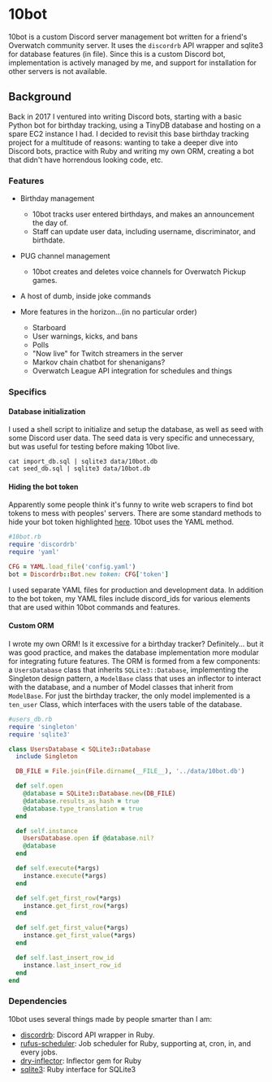 # 10bot

10bot is a custom Discord server management bot written for a friend's Overwatch community server.
It uses the `discordrb` API wrapper and sqlite3 for database features (in file).
Since this is a custom Discord bot, implementation is actively managed by me,
and support for installation for other servers is not available.

## Background

Back in 2017 I ventured into writing Discord bots, starting with a basic Python bot for birthday tracking, using a TinyDB database
and hosting on a spare EC2 instance I had. I decided to revisit this base birthday tracking project for a multitude of reasons: wanting to take a deeper dive into Discord bots, practice with Ruby and writing my own ORM, creating a bot that didn't have horrendous looking code, etc.

### Features

+ Birthday management
  + 10bot tracks user entered birthdays, and makes an announcement the day of.
  + Staff can update user data, including username, discriminator, and birthdate.
+ PUG channel management  
  + 10bot creates and deletes voice channels for Overwatch Pickup games.
+ A host of dumb, inside joke commands

+ More features in the horizon...(in no particular order)
  + Starboard
  + User warnings, kicks, and bans
  + Polls
  + "Now live" for Twitch streamers in the server
  + Markov chain chatbot for shenanigans?
  + Overwatch League API integration for schedules and things

### Specifics

#### Database initialization

I used a shell script to initialize and setup the database, as well as seed with some Discord user data. The seed data is very specific and unnecessary, but was useful for testing before making 10bot live.

```shell
cat import_db.sql | sqlite3 data/10bot.db
cat seed_db.sql | sqlite3 data/10bot.db
```

#### Hiding the bot token

Apparently some people think it's funny to write web scrapers to find bot tokens to mess with peoples' servers. There are some standard methods to hide your bot token highlighted [here](https://github.com/meew0/discordrb/wiki/Methods-to-hide-your-bot's-token). 10bot uses the YAML method.

```ruby
#10bot.rb
require 'discordrb'
require 'yaml'

CFG = YAML.load_file('config.yaml')
bot = Discordrb::Bot.new token: CFG['token']
```

I used separate YAML files for production and development data. In addition to the bot token, my YAML files include discord_ids for various elements that are used within 10bot commands and features.

#### Custom ORM

I wrote my own ORM! Is it excessive for a birthday tracker? Definitely... but it was good practice, and makes the database implementation more modular for integrating future features. The ORM is formed from a few components: a `UsersDatabase` class that inherits `SQLite3::Database`, implementing the Singleton design pattern, a `ModelBase` class that uses an inflector to interact with the database, and a number of
Model classes that inherit from `ModelBase`. For just the birthday tracker, the only model implemented is a `ten_user` Class, which interfaces with the users table of the database.

```ruby
#users_db.rb
require 'singleton'
require 'sqlite3'

class UsersDatabase < SQLite3::Database
  include Singleton

  DB_FILE = File.join(File.dirname(__FILE__), '../data/10bot.db')

  def self.open
    @database = SQLite3::Database.new(DB_FILE)
    @database.results_as_hash = true
    @database.type_translation = true
  end

  def self.instance
    UsersDatabase.open if @database.nil?
    @database
  end 

  def self.execute(*args)
    instance.execute(*args)
  end

  def self.get_first_row(*args)
    instance.get_first_row(*args)
  end

  def self.get_first_value(*args)
    instance.get_first_value(*args)
  end

  def self.last_insert_row_id
    instance.last_insert_row_id
  end
end
```

### Dependencies

10bot uses several things made by people smarter than I am:

+ [discordrb](https://github.com/meew0/discordrb): Discord API wrapper in Ruby. 
+ [rufus-scheduler](https://github.com/jmettraux/rufus-scheduler): Job scheduler for Ruby, supporting at, cron, in, and every jobs.
+ [dry-inflector](https://github.com/dry-rb/dry-inflector): Inflector gem for Ruby
+ [sqlite3](https://github.com/sparklemotion/sqlite3-ruby): Ruby interface for SQLite3

<!-- # TODO

## 10bot v0.1

This is just what comes to mind - not sure if there are/will be any usability issues...

### Admin Only

- !kick <user> <reason>
- !ban <user> <reason>
- !forgive <user> <# of warnings> <reason>

#### Admin Only - BIRTHDAYS
- !addbirthday <NOT SURE WHAT INPUT NEEDS TO GO HERE BUT LET ME KNOW>
- Probably needs to be like <@name> <mmdd>
- Announces in #general at 00:01 on <mmdd> with a message like "HAPPY BIRTHDAY <USER>!!"
!listbirthdays
- Shows list of <user>s and <birthday>
!removebirthday <user>

#### Admin Only - Starboard
- !starboardc <channel> sets channel for starboard
- !starboarde <emoji> sets emoji
- !starboardnum <#> sets how many <emoji>s you need for it to get posted on starboard
- !starboardlb shows leaderboard for top ten people who have stars?
- !starboardinfo shows channel and emoji and number needed for starboard post
- (NOT SURE WHAT ELSE IS NEEDED...)

#### Mod and Above
- !timeout <user> <reason> - do we need a time limit? probably? could that be abused tho?

- !warning <user> <reason>

- !usercheck - displays user data + warning #?

- !warningcheck - displays any <user>s that have any warnings (just number, no reason)

- !pugtime - creates a category of voice channels called PUGS and has PUGLOBBY TEAM 1 TEAM 2 

- Cannot be used to create multiple categories/voice channels

- !pugtimeover - deletes/hides above voice channels

#### Mod and Above - "NOWLIVE"
- !livec <channel> - sets channel
- !livemsg <message> - sets announcement message for all announcements
- !liveadd <twitchusername> - adds twitch user to be announced
- !liveremove <twitchusername> - removes twitch user from being announced
- !livelist - shows list of all twitch channels that will be announced

#### For fun/all
- !dta - "Does tengu approve?" Flips a coin (randnum < 50?) if heads displays :tenguapproved: if tails displays :tengudisapproved:



- Can you have 10bot run starboard?
- Can 10bot also track birthdays + announce birthdays? Maybe !addbirthday !removebirthday !listbirthdays -->
